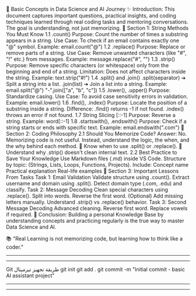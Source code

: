 🧠 Basic Concepts in Data Science and AI Journey
✨ Introduction:
This document captures important questions, practical insights, and coding techniques learned through real coding tasks and mentoring conversations.
The goal is understanding, not just memorizing.
📌 Section 1: String Methods You Must Know
1.1 .count()
Purpose: Count the number of times a substring appears in a string.
Use Case: To check if an email contains exactly one "@" symbol.
        Example:
email.count("@")
1.2 .replace()
Purpose: Replace or remove parts of a string.
Use Case: Remove unwanted characters (like "#", "!" etc.) from messages.
        Example:
message.replace("#", "")
1.3 .strip()
Purpose: Remove specific characters (or whitespace) only from the beginning and end of a string.
Limitation: Does not affect characters inside the string.
        Example:
text.strip("#!")
1.4 .split() and .join()
.split(separator) ➔ Split a string into a list.
.join(list) ➔ Join a list into a string.
        Example:
email.split("@")
"-".join(["a", "b", "c"])
1.5 .lower(), .upper()
Purpose: Standardize casing.
Use Case: To avoid case sensitivity errors in validation.
        Example:
email.lower()
1.6 .find(), .index()
Purpose: Locate the position of a substring inside a string.
Difference:
.find() returns -1 if not found.
.index() throws an error if not found.
1.7 String Slicing [::-1]
Purpose: Reverse a string.
        Example:
word[::-1]
1.8 .startswith(), .endswith()
Purpose: Check if a string starts or ends with specific text.
        Example:
email.endswith(".com")
📌 Section 2: Coding Philosophy
2.1 Should You Memorize Code?
        Answer:
No. Memorizing code is not useful.
Instead, understand the logic, the when, and the why behind each method.
🔹 Know when to use .split() or .replace().
🔹 Understand why .strip() doesn't clean internal text.
2.2 Best Practice to Save Your Knowledge
Use Markdown files (.md) inside VS Code.
Structure by topic: (Strings, Lists, Loops, Functions, Projects).
Include:
Concept name
Practical explanation
Real-life examples
📌 Section 3: Important Lessons From Tasks
Task 1: Email Validation
Validate structure using .count().
Extract username and domain using .split().
Detect domain type (.com, .edu) and classify.
Task 2: Message Decoding
Clean special characters using .replace().
Split into words.
Reverse the first word.
(Optional) Add missing letters manually.
Understand .strip() vs .replace() behavior.
Task 3: Second Message Decoding
Advanced cleaning.
Reverse first word.
Replace vowels if required.
🏁 Conclusion:
Building a personal Knowledge Base by understanding concepts and practicing regularly is the true way to master Data Science and AI.

📚 "Real Learning is not memorizing code, but learning how to think like a coder."
*********************************************************
********************************************************

Git طريقة تجهيز تيرمينال 
git init
git add .
git commit -m "Initial commit - basic AI assistant project"


********************************************************
*******************************************************
